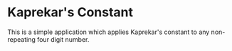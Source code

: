 # Kaprekar's Constant

This is a simple application which applies Kaprekar's constant to any non-repeating four digit number.
